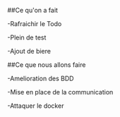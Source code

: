 ##Ce qu'on a fait

-Rafraichir le Todo

-Plein de test

-Ajout de biere

##Ce que nous allons faire

-Amelioration des BDD

-Mise en place de la communication

-Attaquer le docker
